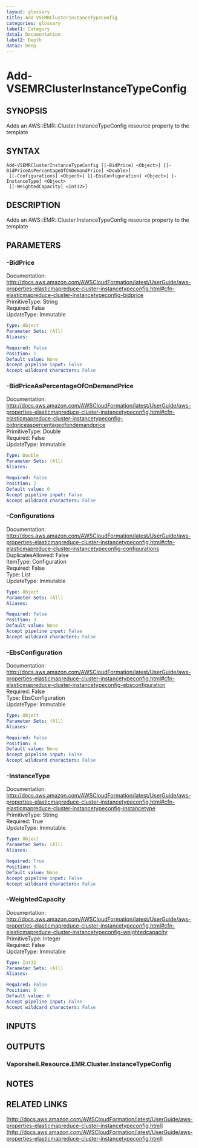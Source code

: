 ```yaml
---
layout: glossary
title: Add-VSEMRClusterInstanceTypeConfig
categories: glossary
label1: Category
data1: Documentation
label2: Depth
data2: Deep
---
```


# Add-VSEMRClusterInstanceTypeConfig

## SYNOPSIS
Adds an AWS::EMR::Cluster.InstanceTypeConfig resource property to the template

## SYNTAX

```
Add-VSEMRClusterInstanceTypeConfig [[-BidPrice] <Object>] [[-BidPriceAsPercentageOfOnDemandPrice] <Double>]
 [[-Configurations] <Object>] [[-EbsConfiguration] <Object>] [-InstanceType] <Object>
 [[-WeightedCapacity] <Int32>]
```

## DESCRIPTION
Adds an AWS::EMR::Cluster.InstanceTypeConfig resource property to the template

## PARAMETERS

### -BidPrice
Documentation: http://docs.aws.amazon.com/AWSCloudFormation/latest/UserGuide/aws-properties-elasticmapreduce-cluster-instancetypeconfig.html#cfn-elasticmapreduce-cluster-instancetypeconfig-bidprice    
PrimitiveType: String    
Required: False    
UpdateType: Immutable

```yaml
Type: Object
Parameter Sets: (All)
Aliases: 

Required: False
Position: 1
Default value: None
Accept pipeline input: False
Accept wildcard characters: False
```

### -BidPriceAsPercentageOfOnDemandPrice
Documentation: http://docs.aws.amazon.com/AWSCloudFormation/latest/UserGuide/aws-properties-elasticmapreduce-cluster-instancetypeconfig.html#cfn-elasticmapreduce-cluster-instancetypeconfig-bidpriceaspercentageofondemandprice    
PrimitiveType: Double    
Required: False    
UpdateType: Immutable

```yaml
Type: Double
Parameter Sets: (All)
Aliases: 

Required: False
Position: 2
Default value: 0
Accept pipeline input: False
Accept wildcard characters: False
```

### -Configurations
Documentation: http://docs.aws.amazon.com/AWSCloudFormation/latest/UserGuide/aws-properties-elasticmapreduce-cluster-instancetypeconfig.html#cfn-elasticmapreduce-cluster-instancetypeconfig-configurations    
DuplicatesAllowed: False    
ItemType: Configuration    
Required: False    
Type: List    
UpdateType: Immutable

```yaml
Type: Object
Parameter Sets: (All)
Aliases: 

Required: False
Position: 3
Default value: None
Accept pipeline input: False
Accept wildcard characters: False
```

### -EbsConfiguration
Documentation: http://docs.aws.amazon.com/AWSCloudFormation/latest/UserGuide/aws-properties-elasticmapreduce-cluster-instancetypeconfig.html#cfn-elasticmapreduce-cluster-instancetypeconfig-ebsconfiguration    
Required: False    
Type: EbsConfiguration    
UpdateType: Immutable

```yaml
Type: Object
Parameter Sets: (All)
Aliases: 

Required: False
Position: 4
Default value: None
Accept pipeline input: False
Accept wildcard characters: False
```

### -InstanceType
Documentation: http://docs.aws.amazon.com/AWSCloudFormation/latest/UserGuide/aws-properties-elasticmapreduce-cluster-instancetypeconfig.html#cfn-elasticmapreduce-cluster-instancetypeconfig-instancetype    
PrimitiveType: String    
Required: True    
UpdateType: Immutable

```yaml
Type: Object
Parameter Sets: (All)
Aliases: 

Required: True
Position: 5
Default value: None
Accept pipeline input: False
Accept wildcard characters: False
```

### -WeightedCapacity
Documentation: http://docs.aws.amazon.com/AWSCloudFormation/latest/UserGuide/aws-properties-elasticmapreduce-cluster-instancetypeconfig.html#cfn-elasticmapreduce-cluster-instancetypeconfig-weightedcapacity    
PrimitiveType: Integer    
Required: False    
UpdateType: Immutable

```yaml
Type: Int32
Parameter Sets: (All)
Aliases: 

Required: False
Position: 6
Default value: 0
Accept pipeline input: False
Accept wildcard characters: False
```

## INPUTS

## OUTPUTS

### Vaporshell.Resource.EMR.Cluster.InstanceTypeConfig

## NOTES

## RELATED LINKS

[http://docs.aws.amazon.com/AWSCloudFormation/latest/UserGuide/aws-properties-elasticmapreduce-cluster-instancetypeconfig.html](http://docs.aws.amazon.com/AWSCloudFormation/latest/UserGuide/aws-properties-elasticmapreduce-cluster-instancetypeconfig.html)

